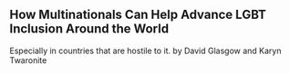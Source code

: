 ## How Multinationals Can Help Advance LGBT Inclusion Around the World

Especially in countries that are hostile to it. by David Glasgow and Karyn Twaronite